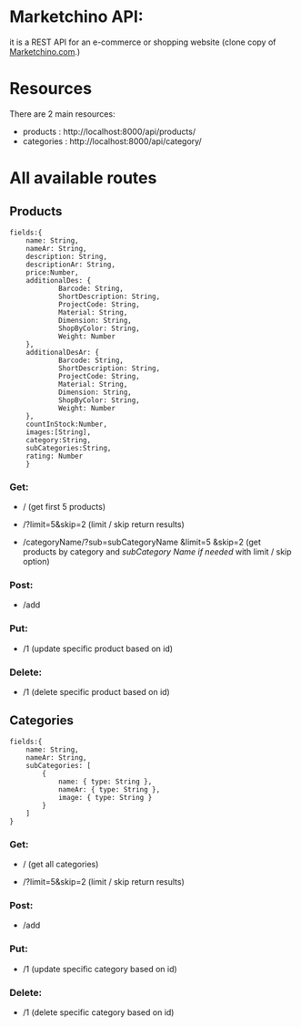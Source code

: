 # Marketchino API:
it is a REST API for an e-commerce or shopping website (clone copy of [Marketchino.com](https://www.marketchino.com/).)
    
#    Resources
There are 2 main resources:

* products : http://localhost:8000/api/products/
* categories : http://localhost:8000/api/category/


# All available routes

## Products
```
fields:{
    name: String,
    nameAr: String,
    description: String,
    descriptionAr: String,
    price:Number,
    additionalDes: {
            Barcode: String,
            ShortDescription: String,
            ProjectCode: String,
            Material: String,
            Dimension: String,
            ShopByColor: String,
            Weight: Number
    },
    additionalDesAr: {
            Barcode: String,
            ShortDescription: String,
            ProjectCode: String,
            Material: String,
            Dimension: String,
            ShopByColor: String,
            Weight: Number
    },
    countInStock:Number,
    images:[String],
    category:String,
    subCategories:String,
    rating: Number
    }
```

### Get:
* / (get first 5 products)
    
* /?limit=5&skip=2 (limit / skip return results)
*  /categoryName/?sub=subCategoryName &limit=5 &skip=2 (get products by category and *subCategory Name if needed* with limit / skip option)
### Post:
* /add

### Put:

* /1 (update specific product based on id)

### Delete:

* /1 (delete specific product based on id)

## Categories
```
fields:{
    name: String,
    nameAr: String,
    subCategories: [
        {
            name: { type: String },
            nameAr: { type: String },
            image: { type: String }
        }
    ]
}
```


### Get:
* / (get all categories)
    
* /?limit=5&skip=2 (limit / skip return results)

### Post:
* /add

### Put:

* /1 (update specific category based on id)

### Delete:

* /1 (delete specific category based on id)

